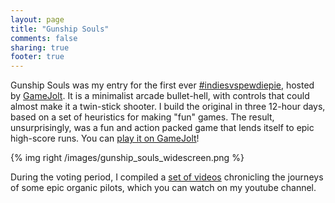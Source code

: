 ```yaml
---
layout: page
title: "Gunship Souls"
comments: false
sharing: true
footer: true
---
```


Gunship Souls was my entry for the first ever [#indiesvspewdiepie][0], hosted by [GameJolt][1]. It is a
minimalist arcade bullet-hell, with controls that could almost make it a twin-stick shooter.
I build the original in three 12-hour days, based on a set of heuristics for making "fun" games.
The result, unsurprisingly, was a fun and action packed game that lends itself to epic high-score
runs. You can [play it on GameJolt][3]!

{% img right /images/gunship_souls_widescreen.png %}

During the voting period, I compiled a [set of videos][2] chronicling the journeys of some epic organic pilots, which you can
watch on my youtube channel.

<h4 style="display: none;">Space Rocks & Autofacs</h4>
<div class="feathers">
</div>

[0]: http://jams.gamejolt.io/indiesvspewdiepie
[1]: http://gamejolt.com/
[2]: https://www.youtube.com/watch?v=buz0ZUHOrv4&list=PLdMohZKHWvgD9BHFoqG5q-mIhYiUZi_jK
[3]: http://gamejolt.com/games/arcade/gunship-souls/38623/
